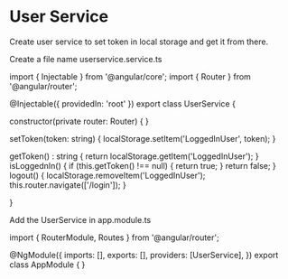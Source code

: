 # User Service
Create user service to set token in local storage and get it from there.

Create a file name userservice.service.ts

import { Injectable } from '@angular/core';
import { Router } from '@angular/router';

@Injectable({
  providedIn: 'root'
})
export class UserService {

  constructor(private router: Router) { }

  setToken(token: string) {
    localStorage.setItem('LoggedInUser', token);
  }

  getToken() : string {
    return localStorage.getItem('LoggedInUser');
  }
  isLoggednIn() {
    if (this.getToken() !== null) {
      return true;
    }
    return false;
  }
  logout() {
    localStorage.removeItem('LoggedInUser');
    this.router.navigate(['/login']);
  }

}


Add the UserService in app.module.ts

import { RouterModule, Routes } from '@angular/router';

  @NgModule({
    imports: [],
    exports: [],
    providers: [UserService],
  })
 export class AppModule { }

